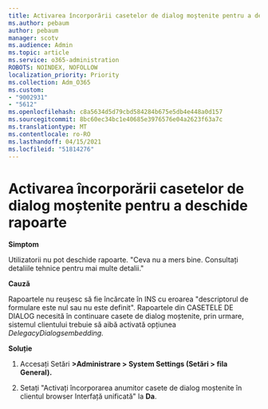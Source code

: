 ```yaml
---
title: Activarea încorporării casetelor de dialog moștenite pentru a deschide rapoarte
ms.author: pebaum
author: pebaum
manager: scotv
ms.audience: Admin
ms.topic: article
ms.service: o365-administration
ROBOTS: NOINDEX, NOFOLLOW
localization_priority: Priority
ms.collection: Adm_O365
ms.custom:
- "9002931"
- "5612"
ms.openlocfilehash: c8a5634d5d79cbd584284b675e5db4e448a0d157
ms.sourcegitcommit: 8bc60ec34bc1e40685e3976576e04a2623f63a7c
ms.translationtype: MT
ms.contentlocale: ro-RO
ms.lasthandoff: 04/15/2021
ms.locfileid: "51814276"
---
```

# <a name="enable-embedding-legacy-dialogs-to-open-reports"></a>Activarea încorporării casetelor de dialog moștenite pentru a deschide rapoarte

**Simptom**

Utilizatorii nu pot deschide rapoarte. "Ceva nu a mers bine. Consultați detaliile tehnice pentru mai multe detalii."

**Cauză**

Rapoartele nu reușesc să fie încărcate în INS cu eroarea "descriptorul de formulare este nul sau nu este definit". Rapoartele din CASETELE DE DIALOG necesită în continuare casete de dialog moștenite, prin urmare, sistemul clientului trebuie să aibă activată opțiunea *DelegacyDialogsembedding.*

**Soluție**

1. Accesați Setări **>Administrare > System Settings (Setări > fila General).**

2. Setați "Activați încorporarea anumitor casete de dialog moștenite în clientul browser Interfață unificată" la **Da**.
